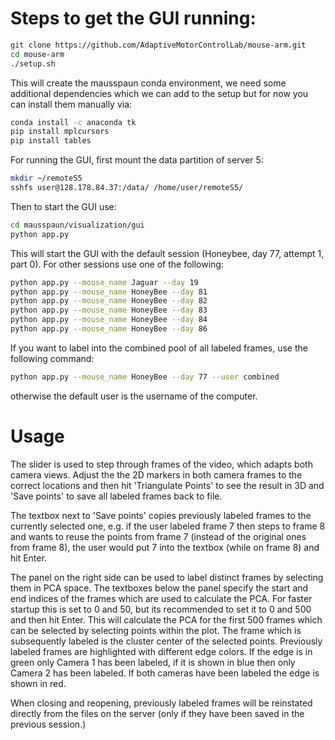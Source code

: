 # Steps to get the GUI running:

```bash
git clone https://github.com/AdaptiveMotorControlLab/mouse-arm.git
cd mouse-arm
./setup.sh
```
This will create the mausspaun conda environment, we need some additional dependencies which we can add to the setup but for now you can install them manually via:

```bash
conda install -c anaconda tk
pip install mplcursors
pip install tables
```

For running the GUI, first mount the data partition of server 5:
```bash
mkdir ~/remoteS5
sshfs user@128.178.84.37:/data/ /home/user/remoteS5/
```

Then to start the GUI use:

```bash
cd mausspaun/visualization/gui
python app.py
```
This will start the GUI with the default session (Honeybee, day 77, attempt 1, part 0). For other sessions use one of the following:
```bash
python app.py --mouse_name Jaguar --day 19
python app.py --mouse_name HoneyBee --day 81
python app.py --mouse_name HoneyBee --day 82
python app.py --mouse_name HoneyBee --day 83
python app.py --mouse_name HoneyBee --day 84
python app.py --mouse_name HoneyBee --day 86
```

If you want to label into the combined pool of all labeled frames, use the following command:
```bash
python app.py --mouse_name HoneyBee --day 77 --user combined
```
otherwise the default user is the username of the computer.


# Usage

The slider is used to step through frames of the video, which adapts both camera views. Adjust the the 2D markers in both camera frames to the correct locations and then hit 'Triangulate Points' to see the result in 3D and 'Save points' to save all labeled frames back to file. 

The textbox next to 'Save points' copies previously labeled frames to the currently selected one, e.g. if the user labeled frame 7 then steps to frame 8 and wants to reuse the points from frame 7 (instead of the original ones from frame 8), the user would put 7 into the textbox (while on frame 8) and hit Enter. 

The panel on the right side can be used to label distinct frames by selecting them in PCA space. The textboxes below the panel specify the start and end indices of the frames which are used to calculate the PCA. For faster startup this is set to 0 and 50, but its recommended to set it to 0 and 500 and then hit Enter. This will calculate the PCA for the first 500 frames which can be selected by selecting points within the plot. The frame which is subsequently labeled is the cluster center of the selected points. Previously labeled frames are highlighted with different edge colors. If the edge is in green only Camera 1 has been labeled, if it is shown in blue then only Camera 2 has been labeled. If both cameras have been labeled the edge is shown in red. 

When closing and reopening, previously labeled frames will be reinstated directly from the files on the server (only if they have been saved in the previous session.)
